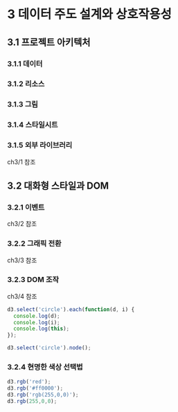 # 3 데이터 주도 설계와 상호작용성

## 3.1 프로젝트 아키텍처

### 3.1.1 데이터

### 3.1.2 리소스

### 3.1.3 그림

### 3.1.4 스타일시트

### 3.1.5 외부 라이브러리
ch3/1 참조

## 3.2 대화형 스타일과 DOM

### 3.2.1 이벤트
ch3/2 참조

### 3.2.2 그래픽 전환
ch3/3 참조

### 3.2.3 DOM 조작
ch3/4 참조

```js
d3.select('circle').each(function(d, i) {
  console.log(d);
  console.log(i);
  console.log(this);
});
```

```js
d3.select('circle').node();
```

### 3.2.4 현명한 색상 선택법

```js
d3.rgb('red');
d3.rgb('#ff0000');
d3.rgb('rgb(255,0,0)');
d3.rgb(255,0,0);
```
